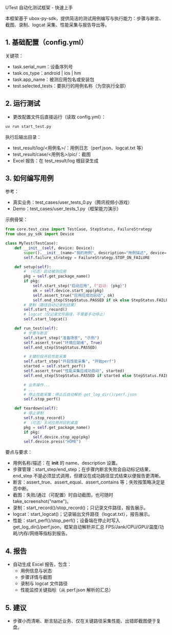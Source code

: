 UTest 自动化测试框架 - 快速上手

本框架基于 ubox-py-sdk，提供简洁的测试用例编写与执行能力：步骤与断言、截图、录制、logcat 采集、性能采集与报告导出等。

## 1. 基础配置（config.yml）

关键项：
- task.serial_num：设备序列号
- task.os_type：android | ios | hm
- task.app_name：被测应用包名或安装包
- test.selected_tests：要执行的用例名称（为空执行全部）

## 2. 运行测试

- 更改配置文件后直接运行（读取 config.yml）：
```bash
uv run start_test.py
```

执行后输出目录：
- test_result/log/<用例名>/：用例日志（perf.json、logcat.txt 等）
- test_result/case/<用例名>/pic/：截图
- Excel 报告：在 test_result/log 根目录生成

## 3. 如何编写用例

参考：
- 真实业务：test_cases/user_tests_0.py（腾讯视频小游戏）
- Demo：test_cases/user_tests_1.py（框架能力演示）

示例骨架：
```python
from core.test_case import TestCase, StepStatus, FailureStrategy
from ubox_py_sdk import Device

class MyTest(TestCase):
    def __init__(self, device: Device):
        super().__init__(name="我的用例", description="用例描述", device=device)
        self.failure_strategy = FailureStrategy.STOP_ON_FAILURE

    def setup(self):
        # （可选）启动被测应用
        pkg = self.get_package_name()
        if pkg:
            self.start_step("启动应用", f"启动: {pkg}")
            ok = self.device.start_app(pkg)
            self.assert_true("应用应成功启动", ok)
            self.end_step(StepStatus.PASSED if ok else StepStatus.FAILED)
        # 录制（路径自动记录到结果）
        self.start_record()
        # logcat（仅记录文件路径，不需要手动停止）
        self.start_logcat()

    def run_test(self):
        # 步骤与断言
        self.start_step("准备场景", "示例")
        self.assert_true("环境应就绪", True)
        self.end_step(StepStatus.PASSED)

        # 关键阶段开启性能采集
        self.start_step("开启性能采集", "开始perf")
        started = self.start_perf()
        self.assert_true("性能采集应成功启动", started)
        self.end_step(StepStatus.PASSED if started else StepStatus.FAILED)

        # 业务操作...
        # ...
        # 停止性能采集：停止后自动解析 get_log_dir()/perf.json
        self.stop_perf()

    def teardown(self):
        # 停止录制
        self.stop_record()
        # （可选）关闭应用并回到桌面
        pkg = self.get_package_name()
        if pkg:
            self.device.stop_app(pkg)
        self.device.press("HOME")
```

要点与要求：
- 用例名称/描述：在 __init__ 的 name、description 设置。
- 步骤管理：start_step/end_step；在步骤内断言失败会自动标记结果，end_step 不是必须显式调用，但建议在成功路径显式结束以便报告更清晰。
- 断言：assert_true、assert_equal、assert_contains 等；失败按策略决定是否中断。
- 截图：失败/通过（可配置）时自动截图，也可随时 take_screenshot("name")。
- 录制：start_record()/stop_record()；只记录文件路径，报告展示。
- logcat：start_logcat()；记录输出文件路径（logcat.txt），报告展示。
- 性能：start_perf()/stop_perf()；设备端在停止时写入 get_log_dir()/perf.json，框架自动解析并汇总 FPS/Jank/CPU/GPU/温度/功耗/内存/网络等指标到报告。

## 4. 报告
- 自动生成 Excel 报告，包含：
  - 用例信息与状态
  - 步骤详情与截图
  - 录制与 logcat 文件路径
  - 性能监控关键指标（从 perf.json 解析的汇总）

## 5. 建议
- 步骤小而清晰、断言贴近业务、仅在关键路径采集性能、出错即截图便于复盘。



